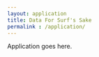 ```yaml
---
layout: application
title: Data For Surf's Sake
permalink : /application/
---
```

Application goes here.
